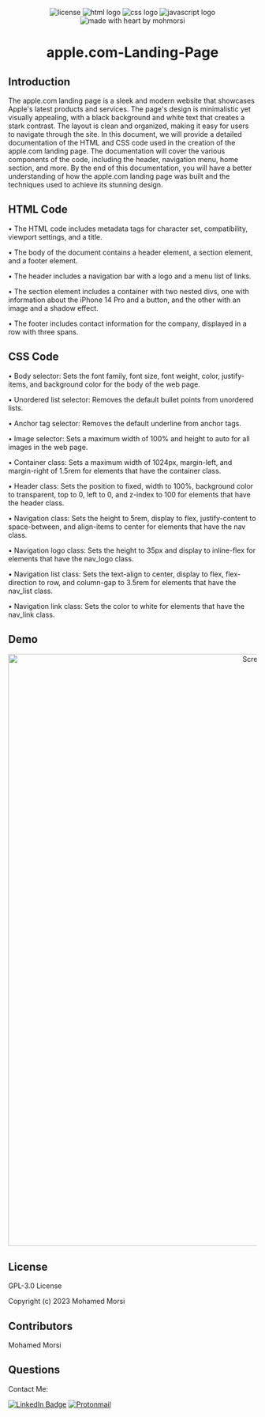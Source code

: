 <div align="center">

![license](https://img.shields.io/github/license/mohmorsi/Space-Byte?style=flat-square)
![html logo](https://img.shields.io/badge/HTML-C75333?style=flat-square&logo=html5&logoColor=white)
![css logo](https://img.shields.io/badge/CSS-3079E9?style=flat-square&logo=css3&logoColor=white)
![javascript logo](https://img.shields.io/badge/JS-ECD74E?style=flat-square&logo=javascript&logoColor=white)
![made with heart by mohmorsi](https://img.shields.io/badge/made%20with%20%E2%9D%A4%EF%B8%8F%20by-mohmorsi-red?style=flat-square)
</div>

<div align="center">

# apple.com-Landing-Page

</div>

## Introduction

The apple.com landing page is a sleek and modern website that showcases Apple's latest products and services. The page's design is minimalistic yet visually appealing, with a black background and white text that creates a stark contrast. The layout is clean and organized, making it easy for users to navigate through the site. In this document, we will provide a detailed documentation of the HTML and CSS code used in the creation of the apple.com landing page. The documentation will cover the various components of the code, including the header, navigation menu, home section, and more. By the end of this documentation, you will have a better understanding of how the apple.com landing page was built and the techniques used to achieve its stunning design.

## HTML Code

• The HTML code includes metadata tags for character set, compatibility, viewport settings, and a title.

• The body of the document contains a header element, a section element, and a footer element.

• The header includes a navigation bar with a logo and a menu list of links.

• The section element includes a container with two nested divs, one with information about the iPhone 14 Pro and a button, and the other with an image and a shadow effect.

• The footer includes contact information for the company, displayed in a row with three spans.


## CSS Code

• Body selector: Sets the font family, font size, font weight, color, justify-items, and background color for the body of the web page.

• Unordered list selector: Removes the default bullet points from unordered lists.

• Anchor tag selector: Removes the default underline from anchor tags.

• Image selector: Sets a maximum width of 100% and height to auto for all images in the web page.

• Container class: Sets a maximum width of 1024px, margin-left, and margin-right of 1.5rem for elements that have the container class.

• Header class: Sets the position to fixed, width to 100%, background color to transparent, top to 0, left to 0, and z-index to 100 for elements that have the header class.

• Navigation class: Sets the height to 5rem, display to flex, justify-content to space-between, and align-items to center for elements that have the nav class.

• Navigation logo class: Sets the height to 35px and display to inline-flex for elements that have the nav_logo class.

• Navigation list class: Sets the text-align to center, display to flex, flex-direction to row, and column-gap to 3.5rem for elements that have the nav_list class.

• Navigation link class: Sets the color to white for elements that have the nav_link class.






## Demo
<div align="center">
  
<img width="1198" alt="Screen Shot 2023-03-19 at 11 23 57 AM" src="https://user-images.githubusercontent.com/8793750/226186339-abbd4275-608e-49b5-b775-c0bafd17a792.png">

</div>

## License
GPL-3.0 License

Copyright (c) 2023 Mohamed Morsi

## Contributors
Mohamed Morsi


## Questions
Contact Me:

[![LinkedIn Badge](https://img.shields.io/badge/LinkedIn-0077B5?style=for-the-badge&logo=linkedin&logoColor=white)](https://www.linkedin.com/in/mohamedammorsi)
[![Protonmail](https://img.shields.io/badge/ProtonMail-8B89CC?style=for-the-badge&logo=protonmail&logoColor=white)](mailto:adudefromearth@protonmail.com)
